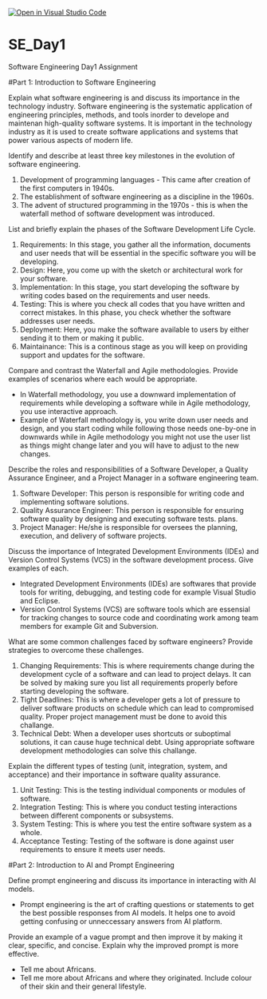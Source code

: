 [![Open in Visual Studio Code](https://classroom.github.com/assets/open-in-vscode-2e0aaae1b6195c2367325f4f02e2d04e9abb55f0b24a779b69b11b9e10269abc.svg)](https://classroom.github.com/online_ide?assignment_repo_id=15567692&assignment_repo_type=AssignmentRepo)
# SE_Day1
Software Engineering Day1 Assignment

#Part 1: Introduction to Software Engineering

Explain what software engineering is and discuss its importance in the technology industry.
Software engineering is the systematic application of engineering principles, methods, and tools inorder to develope and maintenan high-quality software systems. It is important in the technology industry as it is used to create software applications and systems that power various aspects of modern life.


Identify and describe at least three key milestones in the evolution of software engineering.
1. Development of programming languages - This came after creation of the first computers in 1940s.
2. The establishment of software engineering as a discipline in the 1960s.
3. The advent of structured programming in the 1970s - this is when the waterfall method of software development was introduced.

List and briefly explain the phases of the Software Development Life Cycle.
1. Requirements: In this stage, you gather all the information, documents and user needs that will be essential in the specific software you will be developing.
2. Design: Here, you come up with the sketch or architectural work for your software.
3. Implementation: In this stage, you start developing the software by writing codes based on the requirements and user needs.
4. Testing: This is where you check all codes that you have written and correct mistakes. In this phase, you check whether the software addresses user needs.
5. Deployment: Here, you make the software available to users by either sending it to them or making it public.
6. Maintainance: This is a continous stage as you will keep on providing support and updates for the software.

Compare and contrast the Waterfall and Agile methodologies. Provide examples of scenarios where each would be appropriate.
- In Waterfall methodology, you use a downward implementation of requirements while developing a software while in Agile methodology, you use interactive approach.
- Example of Waterfall methodology is, you write down user needs and design, and you start coding while following those needs one-by-one in downwards while in Agile methodology you might not use the user list as things might change later and you will have to adjust to the new changes.

Describe the roles and responsibilities of a Software Developer, a Quality Assurance Engineer, and a Project Manager in a software engineering team.
1. Software Developer: This person is responsible for writing code and implementing software solutions.
2. Quality Assurance Engineer: This person is responsible for ensuring software quality by designing and executing software tests.
plans.
3. Project Manager: He/she is responsible for oversees the planning, execution, and delivery of software projects.

Discuss the importance of Integrated Development Environments (IDEs) and Version Control Systems (VCS) in the software development process. Give examples of each.
- Integrated Development Environments (IDEs) are softwares that provide tools for writing, debugging, and testing code for example Visual Studio and Eclipse.
- Version Control Systems (VCS) are software tools which are essensial for tracking changes to source code and coordinating work among team members for example Git and Subversion.

What are some common challenges faced by software engineers? Provide strategies to overcome these challenges.
1. Changing Requirements: This is where requirements change during the development cycle of a software and can lead to project delays. It can be solved by making sure you list all requirements properly before starting developing the software.
2. Tight Deadlines: This is where a developer gets a lot of pressure to deliver software products on schedule which can lead to compromised quality. Proper project management must be done to avoid this challange.
3. Technical Debt: When a developer uses shortcuts or suboptimal solutions, it can cause huge technical debt. Using appropriate software development methodologies can solve this challange.


Explain the different types of testing (unit, integration, system, and acceptance) and their importance in software quality assurance.
1. Unit Testing: This is the testing individual components or modules of software.
2. Integration Testing: This is where you conduct testing interactions between different components or subsystems.
3. System Testing: This is where you test the entire software system as a whole.
4. Acceptance Testing: Testing of the software is done against user requirements to ensure it meets user needs.

#Part 2: Introduction to AI and Prompt Engineering


Define prompt engineering and discuss its importance in interacting with AI models.
- Prompt engineering is the art of crafting questions or statements to get the best possible responses from AI models. It helps one to avoid getting confusing or unneccessary answers from AI platform.

Provide an example of a vague prompt and then improve it by making it clear, specific, and concise. Explain why the improved prompt is more effective.
- Tell me about Africans.
- Tell me more about Africans and where they originated. Include colour of their skin and their general lifestyle.
